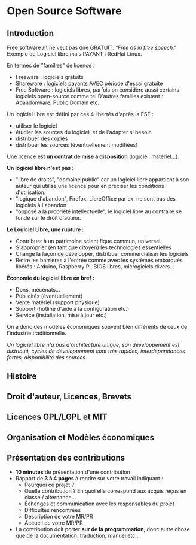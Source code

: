 # Open Source Software

## Introduction
 Free software /!\ ne veut pas dire GRATUIT. *"Free as in free speech."*
 Exemple de Logiciel libre mais PAYANT : RedHat Linux.

 En termes de "familles" de licence :
 - Freeware : logiciels gratuits
 - Shareware : logiciels payants AVEC période d'essai gratuite
 - Free Software : logiciels libres, parfois on considère aussi certains logiciels open-source comme tel
 D'autres familles existent : Abandonware, Public Domain etc..

Un logiciel libre est défini par ces 4 libertés d'après la FSF :
- utiliser le logiciel
- étudier les sources du logiciel, et de l'adapter si besoin
- distribuer des copies
- distribuer les sources (éventuellement modifiées)

Une licence est **un contrat de mise à disposition** (logiciel, matériel...).

**Un logiciel libre n'est pas :**
- "libre de droits", "domaine public" car un logiciel libre appartient à son auteur qui utilise une licence pour en préciser les conditions d'utilisation.
- "logique d'abandon", Firefox, LibreOffice par ex. ne sont pas des logiciels à l'abandon
- "opposé à la propriété intellectuelle", le logiciel libre au contraire se fonde sur le droit d'auteur.

**Le Logiciel Libre, une rupture :**
- Contribuer à un patrimoine scientifique commun, universel
- S'approprier (en tant que citoyen) les technologies essentielles
- Change la façon de développer, distribuer commercialiser les logiciels
- Retire les barrières à l'entrée comme avec les systèmes embarqués libérés : Arduino, Raspberry Pi, BIOS libres, microgiciels divers...

**Économie du logiciel libre en bref :**
- Dons, mécénats...
- Publicités (éventuellement)
- Vente matériel (support physique)
- Support (hotline d'aide à la configuration etc.)
- Service (installation, mise à jour etc.)

On a donc des modèles économiques souvent bien différents de ceux de l'industrie traditionnelle.

*Un logiciel libre n'a pas d'architecture unique, son développement est distribué, cycles de développement sont très rapides, interdépendances fortes, disponibilité des sources.*


## Histoire


## Droit d'auteur, Licences, Brevets
## Licences GPL/LGPL et MIT
## Organisation et Modèles économiques

## Présentation des contributions
- **10 minutes** de présentation d'une contribution
- Rapport de **3 à 4 pages** à rendre sur votre travail indiquant :
	- Pourquoi ce projet ?
	- Quelle contribution ? En quoi elle correspond aux acquis reçus en classe / alternance...
	- Échanges et communication avec les responsables du projet
	- Difficultés rencontrées
	- Description de votre MR/PR
	- Accueil de votre MR/PR
- La contribution doit porter **sur de la programmation**, donc autre chose que de la documentation. traduction, manuel etc... 

